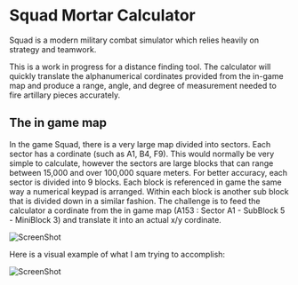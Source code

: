 # Squad Mortar Calculator

Squad is a modern military combat simulator which relies heavily on strategy and teamwork.

This is a work in progress for a distance finding tool. The calculator will quickly translate the alphanumerical cordinates provided from the in-game map and produce a range, angle, and degree of measurement needed to fire artillary pieces accurately.

## The in game map
In the game Squad, there is a very large map divided into sectors. Each sector has a cordinate (such as A1, B4, F9). This would normally be very simple to calculate, however the sectors are large blocks that can range between 15,000 and over 100,000 square meters. 
For better accuracy, each sector is divided into 9 blocks. Each block is referenced in game the same way a numerical keypad is arranged. Within each block is another sub block that is divided down in a similar fashion. The challenge is to feed the calculator a cordinate from the in game map (A153 : Sector A1 - SubBlock 5 - MiniBlock 3) and translate it into an actual x/y cordinate.

![ScreenShot](https://github.com/Strmiska/mortar-calculator/blob/master/Squad%20Map.jpg?raw=true)

Here is a visual example of what I am trying to accomplish:

![ScreenShot](https://github.com/Strmiska/mortar-calculator/blob/master/Map%20Reference.png?raw=true)
